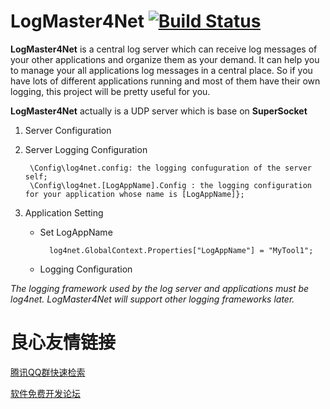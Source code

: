 LogMaster4Net  [![Build Status](https://travis-ci.org/kerryjiang/LogMaster4Net.svg?branch=master)](https://travis-ci.org/kerryjiang/LogMaster4Net)
=============

**LogMaster4Net** is a central log server which can receive log messages of your other applications and organize them as your demand. It can help you to manage your all applications log messages in a central place. So if you have lots of different applications running and most of them have their own logging, this project will be pretty useful for you.

**LogMaster4Net** actually is a UDP server which is base on **SuperSocket**


1. Server Configuration

		 
	     

2. Server Logging Configuration

		\Config\log4net.config: the logging confuguration of the server self;
		\Config\log4net.[LogAppName].Config : the logging configuration for your application whose name is [LogAppName]};

3. Application Setting
	- Set LogAppName

			log4net.GlobalContext.Properties["LogAppName"] = "MyTool1";

	- Logging Configuration
	
			 
		       
		       
		       
		           
		       
		     



*The logging framework used by the log server and applications must be log4net. LogMaster4Net will support other logging frameworks later.*



 # 良心友情链接

[腾讯QQ群快速检索](http://u.720life.cn/s/8cf73f7c)

[软件免费开发论坛](http://u.720life.cn/s/bbb01dc0)